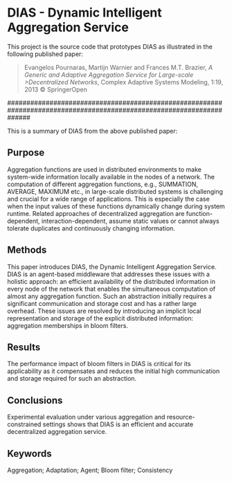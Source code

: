 # DIAS - Dynamic Intelligent Aggregation Service

This project is the source code that prototypes DIAS as illustrated in the following published paper:

>Evangelos Pournaras, Martijn Warnier and Frances M.T. Brazier, _A Generic and Adaptive Aggregation Service for Large-scale >Decentralized Networks_, Complex Adaptive Systems Modeling, 1:19, 2013 © SpringerOpen

######################################################################################################################

This is a summary of DIAS from the above published paper:

Purpose
---

Aggregation functions are used in distributed environments to make system-wide information locally available in the nodes of a network. The computation of different aggregation functions, e.g., SUMMATION, AVERAGE, MAXIMUM etc., in large-scale distributed systems is challenging and crucial for a wide range of applications. This is especially the case when the input values of these functions dynamically change during system runtime. Related approaches of decentralized aggregation are function-dependent, interaction-dependent, assume static values or cannot always tolerate duplicates and continuously changing information.

Methods
---

This paper introduces DIAS, the Dynamic Intelligent Aggregation Service. DIAS is an agent-based middleware that addresses these issues with a holistic approach: an efficient availability of the distributed information in every node of the network that enables the simultaneous computation of almost any aggregation function. Such an abstraction initially requires a significant communication and storage cost and has a rather large overhead. These issues are resolved by introducing an implicit local representation and storage of the explicit distributed information: aggregation memberships in bloom filters.

Results
---

The performance impact of bloom filters in DIAS is critical for its applicability as it compensates and reduces the initial high communication and storage required for such an abstraction.

Conclusions
---

Experimental evaluation under various aggregation and resource-constrained settings shows that DIAS is an efficient and accurate decentralized aggregation service.

Keywords
---

Aggregation; Adaptation; Agent; Bloom filter; Consistency
